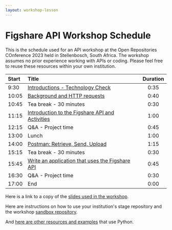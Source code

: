 ```yaml
---
layout: workshop-lesson
---
```


# Figshare API Workshop Schedule

This is the schedule used for an API workshop at the Open Repositories COnference 2023 held in Stellenbosch, South Africa. The workshop assumes no prior experience working with APIs or coding. Please feel free to reuse these resources within your own institution.


| Start  |  Title                                                                         | Duration            |
| :---   |    :----                                                                       |              :---:  |
| 9:30   | [Introductions - Technology Check](./workshop-introduction.html)      | 0:35                |
| 10:05  | [Background and HTTP requests](./http-requests.html)                | 0:40                |
| 10:45  | Tea break - 30 minutes                                                        | 0:30                |
| 11:15  | [Introduction to the Figshare API and Activities](./workshop-api-basics.html)        | 1:00                |
| 12:15  | Q&A - Project time														                                  | 0:45            |
| 13:00  | Lunch                                                                          | 1:00                |
| 14:00  | [Postman: Retrieve, Send, Upload](./postman-use-api.html)            | 1:15       |
| 15:15  | Tea break - 30 minutes                                                          | 0:30                |
| 15:45  | [Write an application that uses the Figshare API](./workshop-custom-app.html)         | 0:45   |
| 16:30  | Q&A - Project time			                                                  | 0:30                |
| 17:00  | End                                                                            | 0:00                |

Here is a link to a copy of the [slides used in the workshop](../assets/Figshare-API-Workshop-Open-Repositories-2023.pdf).

Here are instructions on how to use your institution's stage repository and the workshop [sandbox repository](./sandbox-instructions.html).

And [here are other resources and examples](../index.html) that use Python.
